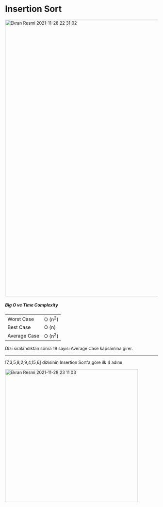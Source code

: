# Insertion Sort

<img src="https://upload.wikimedia.org/wikipedia/commons/0/0f/Insertion-sort-example-300px.gif" srcset="https://upload.wikimedia.org/wikipedia/commons/0/0f/Insertion-sort-example-300px.gif 1x" alt="">

<img width="911" alt="Ekran Resmi 2021-11-28 22 31 02" src="https://user-images.githubusercontent.com/69525712/143783085-a14e27b3-0848-4492-b455-3d6e388ff8e1.png">

##### Big O ve Time Complexity

|              |                   |
| ------------ | ----------------- |
| Worst Case   | O (n<sup>2</sup>) |
| Best Case    | O (n)             |
| Average Case | O (n<sup>2</sup>) |

Dizi sıralandıktan sonra 18 sayısı Average Case kapsamına girer.

---

[7,3,5,8,2,9,4,15,6] dizisinin Insertion Sort'a göre ilk 4 adımı


<img width="438" alt="Ekran Resmi 2021-11-28 23 11 03" src="https://user-images.githubusercontent.com/69525712/143785195-05559f98-deec-4d4e-89a7-4c327c6506c5.png">
